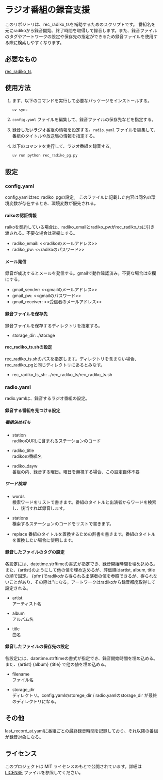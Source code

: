 # ラジオ番組の録音支援

このリポジトリは、rec_radiko_tsを補助するためのスクリプトです。
番組名を元にradikoから録音開始、終了時間を取得して録音します。また、録音ファイルのタグやアートワークの設定や保存先の指定ができるため録音ファイルを使用する際に検索しやすくなります。

## 必要なもの

[rec_radiko_ts](https://github.com/uru2/rec_radiko_ts)


## 使用方法

1. まず、以下のコマンドを実行して必要なパッケージをインストールする。

    ```bash
    uv sync
    ```

1. `config.yaml` ファイルを編集して、録音ファイルの保存先などを指定する。

1. 録音したいラジオ番組の情報を設定する。`radio.yaml` ファイルを編集して、番組のタイトルや放送局の情報を指定する。

1. 以下のコマンドを実行して、ラジオ番組を録音する。

    ```bash
    uv run python rec_radiko_pg.py
    ```

## 設定

### config.yaml

config.yamlはrec_radiko_pgの設定。
このファイルに記載した内容は同名の環境変数が存在するとき、環境変数が優先される。

#### raikoの認証情報

raikoを契約している場合は、radiko_emailとradiko_pwがrec_radiko_tsに引き渡される。不要な場合は空欄にする。

- radiko_email: <<radikoのメールアドレス>>
- radiko_pw: <<radikoのパスワード>>

#### メール発信

録音が成功するとメールを発信する。gmailで動作確認済み。不要な場合は空欄にする。

- gmail_sender: <<gmailのメールアドレス>>
- gmail_pw: <<gmailのパスワード>>
- gmail_receiver: <<受信者のメールアドレス>>

#### 録音ファイルを保存先

録音ファイルを保存するディレクトリを指定する。

- storage_dir: ./storage

#### rec_radiko_ts.shの設定

rec_radiko_ts.shのパスを指定します。ディレクトリを含まない場合、rec_radiko_pgと同じディレクトリにあるとみなす。

- rec_radiko_ts_sh: ../rec_radiko_ts/rec_radiko_ts.sh

### radio.yaml

radio.yamlは、録音するラジオ番組の設定。


#### 録音する番組を見つける設定

##### 番組決め打ち

- station  
  radikoのURLに含まれるステーションのコード

- radiko_title  
  radikoの番組名

- radiko_dayw  
  番組の内、録音する曜日。曜日を無視する場合、この設定自体不要

##### ワード検索

- words  
  検索ワードをリストで書きます。番組のタイトルと出演者からワードを検索し、該当すれば録音します。

- stations  
  検索するステーションのコードをリストで書きます。

- replace
  番組のタイトルを置換するための辞書を書きます。番組のタイトルを置換したい場合に使用します。

#### 録音したファイルのタグの設定

各設定には、datetime.strftimeの書式が指定でき、録音開始時間を埋め込める。
また、{artist}のようにして他の値を埋め込めるが、評価順はartist, album, titleの順で固定。
{pfm}でradikoから得られる出演者の値を参照できるが、得られないことがあり、その際は''になる。アートワークはradikoから録音都度取得して設定される。

- artist  
  アーティスト名  

- album  
  アルバム名

- title  
  曲名


#### 録音したファイルの保存先の設定

各設定には、datetime.strftimeの書式が指定でき、録音開始時間を埋め込める。
また、{artist} {album} {title} で他の値を埋め込める。

- filename  
  ファイル名

- storage_dir  
  ディレクトリ。config.yamlのstorege_dir / radio.yamlのstorage_dir が最終のディレクトリになる。


## その他

last_record_at.yamlに番組ごとの最終録音時間を記録しており、それ以降の番組が録音対象になる。

## ライセンス

このプロジェクトは MIT ライセンスのもとで公開されています。詳細は [LICENSE](./LICENSE) ファイルを参照してください。
